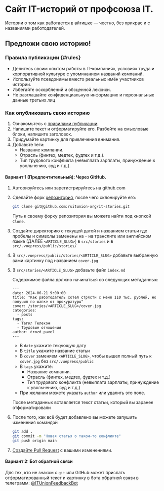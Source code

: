 # Сайт IT-историй от профсоюза IT.

Истории о том как работается в айтишке — честно, без прикрас и с названиями
работодателей.

## Предложи свою историю!

### Правила публикации {#rules}

- Делитесь своим опытом работы в IT-компаниях, условиях труда и корпоративной
  культуре с упоминанием названий компаний.
- Используйте псевдонимы вместо реальных имён участников истории.
- Избегайте оскорблений и обсценной лексики.
- Не разглашайте конфиденциальную информацию и персональные данные третьих лиц

### Как опубликовать свою историю

1. Ознакомьтесь с [правилами публикации](#rules).
2. Напишите текст и отформатируйте его. Разбейте на смысловые блоки, напишите
   заголовок.
3. Придумайте картинку для привлечения внимания.
4. Добавьте теги:
   - Название компании.
   - Отрасль (финтех, медтех, фудтех и т.д.).
   - Тип трудового конфликта (невыплата зарплаты, принуждение к увольнению, суд
     и т.д.).

#### Вариант 1 (Предпочтительный): Через GitHub.

1. Авторизуйтесь или зарегистрируйтесь на github.com

2. Сделайте форк [репозитория](https://github.com/ruitunion-org/it-stories),
   после чего склонируйте его:

   ```sh
   git clone git@github.com:ruitunion-org/it-stories.git
   ```

   Путь к своему форку репозитория вы можете найти под кнопкой `Clone`.

3. Создайте директорию с текущей датой и названием статьи где пробелы и символы
   заменены на `-` на транслите или английском языке (ДАЛЕЕ `<ARTICLE_SLUG>`) в
   `src/stories` и в `src/.vuepress/public/stories/`

4. В `src/.vuepress/public/stories/<ARTICLE_SLUG>` добавьте выбранную вами
   картинку под названием `cover.jpg`

5. В `src/stories/<ARTICLE_SLUG>` добавьте файл `index.md`

   Содержимое файла должно начинаться со следующих метаданных:
   ```
   ---
   date: 2024-06-21 9:00:00
   title: "Как работодатель хотел стрясти с меня 110 тыс. рублей, но получил по шапке от прокуратуры"
   cover: /stories/<ARTICLE_SLUG>/cover.jpg
   categories:
     - posts
   tags:
     - Тагил Телеком
     - Трудовые отношения
   author: drozd_pavel
   ---
   ```

   - В `date` укажите текующую дату
   - В `title` укажите название статьи
   - В `cover` заменяем `<ARTICLE_SLUG>`, чтобы вышел полный путь к `cover.jpg`
     без `src/.vuepress/public`
   - В `tags` укажите:
     - Название компании.
     - Отрасль (финтех, медтех, фудтех и т.д.)
     - Тип трудового конфликта (невыплата зарплаты, принуждение к увольнению,
       суд и т.д.)
   - При желании можете указать `author` или удалить это поле.

   После метаданных вставляется текст статьи, который вы заранее отформатировали

6. После того, как всё будет добавлено вы можете запушить изменения командой

   ```sh
   git add .
   git commit -m "Новая статья о таком-то конфликте"
   git push origin main
   ```

7. [Создайте Pull Request](https://github.com/ruitunion-org/it-stories/compare)
   с вашими изменениями.

#### Вариант 2: Бот обратной связи

Для тех, кто не знаком с `git` или GitHub может прислать отформатированный текст
и картинку в бота обратной связи в телеграмм:
[@ITUnionFeedbackBot](https://t.me/itunion_feedback_bot)

